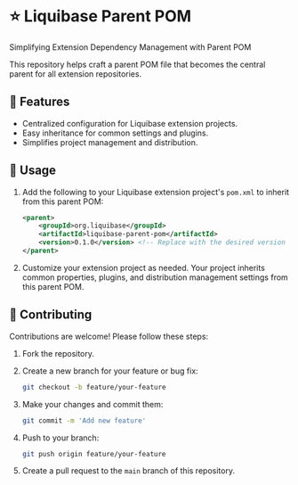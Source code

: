 # :star: Liquibase Parent POM

Simplifying Extension Dependency Management with Parent POM

This repository helps craft a parent POM file that becomes the central parent for all extension repositories.

## :pushpin: Features

- Centralized configuration for Liquibase extension projects.
- Easy inheritance for common settings and plugins.
- Simplifies project management and distribution.

## :wrench: Usage

1. Add the following to your Liquibase extension project's `pom.xml` to inherit from this parent POM:

    ```xml
    <parent>
        <groupId>org.liquibase</groupId>
        <artifactId>liquibase-parent-pom</artifactId>
        <version>0.1.0</version> <!-- Replace with the desired version -->
    </parent>
    ```

2. Customize your extension project as needed. Your project inherits common properties, plugins, and distribution management settings from this parent POM.

## :rocket: Contributing

Contributions are welcome! Please follow these steps:

1. Fork the repository.

2. Create a new branch for your feature or bug fix:

    ```bash
    git checkout -b feature/your-feature
    ```

3. Make your changes and commit them:

    ```bash
    git commit -m 'Add new feature'
    ```

4. Push to your branch:

    ```bash
    git push origin feature/your-feature
    ```

5. Create a pull request to the `main` branch of this repository.